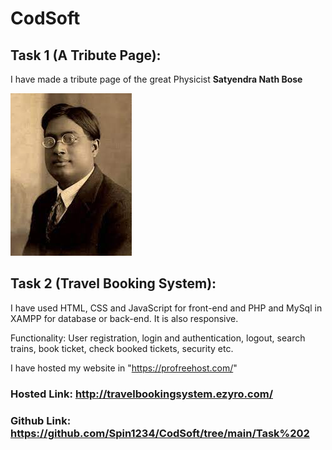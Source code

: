 # CodSoft
## Task 1 (A Tribute Page):

I have made a tribute page of the great Physicist **Satyendra Nath Bose**

![](https://github.com/Spin1234/CodSoft/blob/main/Task%201/download.jpeg)


## Task 2 (Travel Booking System):

I have used HTML, CSS and JavaScript for front-end and PHP and MySql in XAMPP for database or back-end. It is also responsive.

Functionality: User registration, login and authentication, logout, search trains, book ticket, check booked tickets, security etc.

I have hosted my website in "https://profreehost.com/"

### Hosted Link: http://travelbookingsystem.ezyro.com/
### Github Link: https://github.com/Spin1234/CodSoft/tree/main/Task%202
